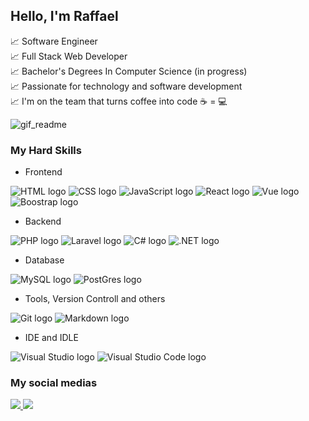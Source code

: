 ## Hello, I'm Raffael

📈 Software Engineer <br>
📈 Full Stack Web Developer <br>
📈 Bachelor's Degrees In Computer Science (in progress) <br>
📈 Passionate for technology and software development <br>
📈 I'm on the team that turns coffee into code ☕ = 💻<br>

![gif_readme](https://user-images.githubusercontent.com/51720161/139523034-f7da3b43-4ee3-411d-9b1e-d6d2c7786f1e.gif)

### My Hard Skills
+ Frontend
<div>
  <img alt="HTML logo" src="https://img.shields.io/badge/HTML5-E34F26?style=for-the-badge&logo=html5&logoColor=white"/>
  <img alt="CSS logo" src="https://img.shields.io/badge/CSS3-1572B6?style=for-the-badge&logo=css3&logoColor=white"/>
  <img alt="JavaScript logo" src="https://img.shields.io/badge/JavaScript-323330?style=for-the-badge&logo=javascript&logoColor=F7DF1E"/>
  <img alt="React logo" src="https://img.shields.io/badge/React-20232A?style=for-the-badge&logo=react&logoColor=61DAFB"/>
  <img alt="Vue logo" src="https://img.shields.io/badge/Vue.js-35495E?style=for-the-badge&logo=vue.js&logoColor=4FC08D"/>
  <img alt="Boostrap logo" src="https://img.shields.io/badge/Bootstrap-563D7C?style=for-the-badge&logo=bootstrap&logoColor=white"/>
</div>

+ Backend
<div>
  <img alt="PHP logo" src="https://img.shields.io/badge/PHP-777BB4?style=for-the-badge&logo=php&logoColor=white"/>
  <img alt="Laravel logo" src="https://img.shields.io/badge/Laravel-FF2D20?style=for-the-badge&logo=laravel&logoColor=white"/>
  <img alt="C# logo" src="https://img.shields.io/badge/C%23-239120?style=for-the-badge&logo=c-sharp&logoColor=white"/>
  <img alt=".NET logo" src="https://img.shields.io/badge/.NET-5C2D91?style=for-the-badge&logo=.net&logoColor=white"/>
</div>

+ Database
<div>
  <img alt="MySQL logo" src="https://img.shields.io/badge/MySQL-00000F?style=for-the-badge&logo=mysql&logoColor=white"/>
  <img alt="PostGres logo" src="https://img.shields.io/badge/PostgreSQL-316192?style=for-the-badge&logo=postgresql&logoColor=white"/>
</div>

+ Tools, Version Controll and others
<div>
  <img alt="Git logo" src="https://img.shields.io/badge/GIT-E44C30?style=for-the-badge&logo=git&logoColor=white"/>
  <img alt="Markdown logo" src="https://img.shields.io/badge/Markdown-000000?style=for-the-badge&logo=markdown&logoColor=white"/>
</div>

+ IDE and IDLE
<div>
  <img alt="Visual Studio logo" src="https://img.shields.io/badge/Visual_Studio-5C2D91?style=for-the-badge&logo=visual%20studio&logoColor=white"/>
  <img alt="Visual Studio Code logo" src="https://img.shields.io/badge/Visual_Studio_Code-0078D4?style=for-the-badge&logo=visual%20studio%20code&logoColor=white"/>
 </div>

### My social medias
<div>
  <a href="mailto:raffaeleloi121@gmail.com" target="_blank">
    <img src="https://img.shields.io/badge/Gmail-D14836?style=for-the-badge&logo=gmail&logoColor=white"/>
  </a>
  <a href="https://www.linkedin.com/in/raffael-eloi/" target="_blank">
    <img src="https://img.shields.io/badge/LinkedIn-0077B5?style=for-the-badge&logo=linkedin&logoColor=white"/>
  </a>
</div>
